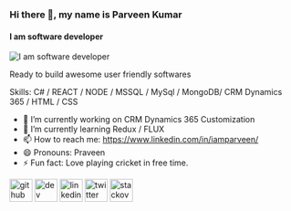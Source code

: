 ### Hi there 👋, my name is Parveen Kumar
#### I am software developer
![I am software developer](https://github-readme-stats.vercel.app/api/top-langs/?username=praveent696&layout=compact)

Ready to build awesome user friendly softwares

Skills: C# / REACT / NODE / MSSQL / MySql / MongoDB/ CRM Dynamics 365 / HTML / CSS

- 🔭 I’m currently working on CRM Dynamics 365 Customization  
- 🌱 I’m currently learning Redux  / FLUX 
- 📫 How to reach me: https://www.linkedin.com/in/iamparveen/ 
- 😄 Pronouns: Praveen 
- ⚡ Fun fact: Love playing cricket in free time. 


[<img src='https://cdn.jsdelivr.net/npm/simple-icons@3.0.1/icons/github.svg' alt='github' height='40'>](https://github.com/praveent696)  [<img src='https://cdn.jsdelivr.net/npm/simple-icons@3.0.1/icons/dev-dot-to.svg' alt='dev' height='40'>](https://dev.to/@praveent696)  [<img src='https://cdn.jsdelivr.net/npm/simple-icons@3.0.1/icons/linkedin.svg' alt='linkedin' height='40'>](https://www.linkedin.com/in/iamparveen/)  [<img src='https://cdn.jsdelivr.net/npm/simple-icons@3.0.1/icons/twitter.svg' alt='twitter' height='40'>](https://twitter.com/praveent696)  [<img src='https://cdn.jsdelivr.net/npm/simple-icons@3.0.1/icons/stackoverflow.svg' alt='stackoverflow' height='40'>](https://stackoverflow.com/users/5528943/parveen-kumar)  
